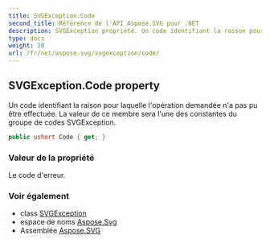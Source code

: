 ```yaml
---
title: SVGException.Code
second_title: Référence de l'API Aspose.SVG pour .NET
description: SVGException propriété. Un code identifiant la raison pour laquelle lopération demandée na pas pu être effectuée. La valeur de ce membre sera lune des constantes du groupe de codes SVGException.
type: docs
weight: 20
url: /fr/net/aspose.svg/svgexception/code/
---
```

## SVGException.Code property

Un code identifiant la raison pour laquelle l'opération demandée n'a pas pu être effectuée. La valeur de ce membre sera l'une des constantes du groupe de codes SVGException.

```csharp
public ushort Code { get; }
```

### Valeur de la propriété

Le code d'erreur.

### Voir également

* class [SVGException](../)
* espace de noms [Aspose.Svg](../../svgexception/)
* Assemblée [Aspose.SVG](../../../)


